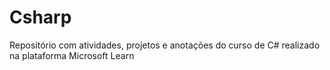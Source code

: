 # Csharp
Repositório com atividades, projetos e anotações do curso de C# realizado na plataforma Microsoft Learn
